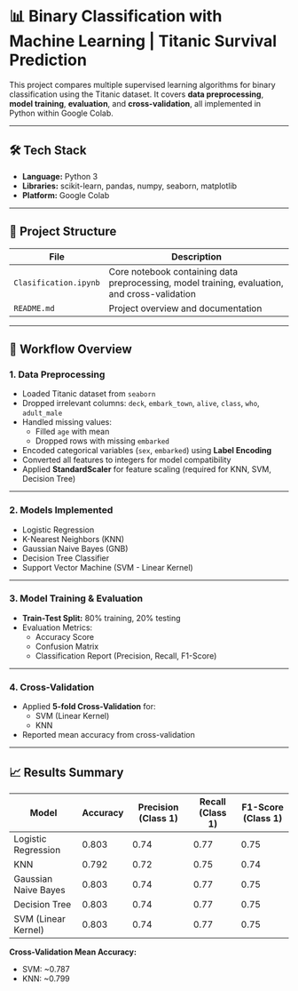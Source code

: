 # 📊 Binary Classification with Machine Learning | Titanic Survival Prediction

This project compares multiple supervised learning algorithms for binary classification using the Titanic dataset. It covers **data preprocessing**, **model training**, **evaluation**, and **cross-validation**, all implemented in Python within Google Colab.

---

## 🛠️ Tech Stack
- **Language:** Python 3
- **Libraries:** scikit-learn, pandas, numpy, seaborn, matplotlib  
- **Platform:** Google Colab  

---

## 📂 Project Structure
| File | Description |
|------|-------------|
| `Clasification.ipynb` | Core notebook containing data preprocessing, model training, evaluation, and cross-validation |
| `README.md` | Project overview and documentation |

---

## 🔄 Workflow Overview

### **1. Data Preprocessing**
- Loaded Titanic dataset from `seaborn`
- Dropped irrelevant columns: `deck`, `embark_town`, `alive`, `class`, `who`, `adult_male`
- Handled missing values:
  - Filled `age` with mean
  - Dropped rows with missing `embarked`
- Encoded categorical variables (`sex`, `embarked`) using **Label Encoding**
- Converted all features to integers for model compatibility
- Applied **StandardScaler** for feature scaling (required for KNN, SVM, Decision Tree)

---

### **2. Models Implemented**
- Logistic Regression  
- K-Nearest Neighbors (KNN)  
- Gaussian Naive Bayes (GNB)  
- Decision Tree Classifier  
- Support Vector Machine (SVM - Linear Kernel)  

---

### **3. Model Training & Evaluation**
- **Train-Test Split:** 80% training, 20% testing  
- Evaluation Metrics:
  - Accuracy Score
  - Confusion Matrix
  - Classification Report (Precision, Recall, F1-Score)

---

### **4. Cross-Validation**
- Applied **5-fold Cross-Validation** for:
  - SVM (Linear Kernel)
  - KNN
- Reported mean accuracy from cross-validation

---

## 📈 Results Summary

| Model                  | Accuracy | Precision (Class 1) | Recall (Class 1) | F1-Score (Class 1) |
|------------------------|----------|---------------------|------------------|--------------------|
| Logistic Regression    | 0.803    | 0.74                 | 0.77             | 0.75               |
| KNN                    | 0.792    | 0.72                 | 0.75             | 0.74               |
| Gaussian Naive Bayes   | 0.803    | 0.74                 | 0.77             | 0.75               |
| Decision Tree          | 0.803    | 0.74                 | 0.77             | 0.75               |
| SVM (Linear Kernel)    | 0.803    | 0.74                 | 0.77             | 0.75               |

**Cross-Validation Mean Accuracy:**
- SVM: ~0.787  
- KNN: ~0.799  



